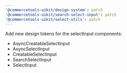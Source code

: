 ```yaml
---
'@commercetools-uikit/design-system': patch
'@commercetools-uikit/search-select-input': patch
'@commercetools-uikit/select-utils': patch
---
```


Add new design tokens for the selectInput components:
-  AsyncCreatableSelectInput
-  AsyncSelectInput
-  CreatableSelectInput
-  SearchSelectInput
-  SelectInput
